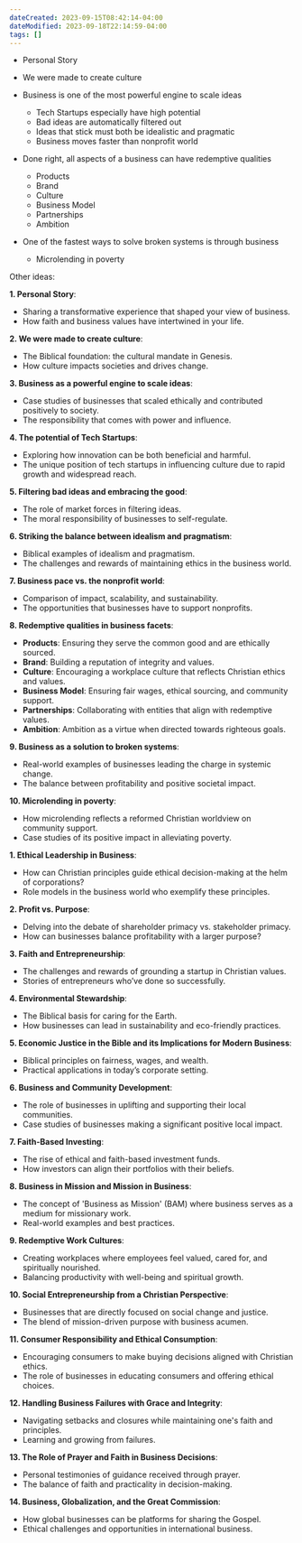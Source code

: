 ```yaml
---
dateCreated: 2023-09-15T08:42:14-04:00
dateModified: 2023-09-18T22:14:59-04:00
tags: []
---
```


- Personal Story
- We were made to create culture
- Business is one of the most powerful engine to scale ideas
	- Tech Startups especially have high potential
	- Bad ideas are automatically filtered out
	- Ideas that stick must both be idealistic and pragmatic
	- Business moves faster than nonprofit world
	
- Done right, all aspects of a business can have redemptive qualities
	- Products
	- Brand
	- Culture
	- Business Model
	- Partnerships
	- Ambition

- One of the fastest ways to solve broken systems is through business
	- Microlending in poverty



Other ideas:

**1. Personal Story**:

- Sharing a transformative experience that shaped your view of business.
- How faith and business values have intertwined in your life.

**2. We were made to create culture**:

- The Biblical foundation: the cultural mandate in Genesis.
- How culture impacts societies and drives change.

**3. Business as a powerful engine to scale ideas**:

- Case studies of businesses that scaled ethically and contributed positively to society.
- The responsibility that comes with power and influence.

**4. The potential of Tech Startups**:

- Exploring how innovation can be both beneficial and harmful.
- The unique position of tech startups in influencing culture due to rapid growth and widespread reach.

**5. Filtering bad ideas and embracing the good**:

- The role of market forces in filtering ideas.
- The moral responsibility of businesses to self-regulate.

**6. Striking the balance between idealism and pragmatism**:

- Biblical examples of idealism and pragmatism.
- The challenges and rewards of maintaining ethics in the business world.

**7. Business pace vs. the nonprofit world**:

- Comparison of impact, scalability, and sustainability.
- The opportunities that businesses have to support nonprofits.

**8. Redemptive qualities in business facets**:

- **Products**: Ensuring they serve the common good and are ethically sourced.
- **Brand**: Building a reputation of integrity and values.
- **Culture**: Encouraging a workplace culture that reflects Christian ethics and values.
- **Business Model**: Ensuring fair wages, ethical sourcing, and community support.
- **Partnerships**: Collaborating with entities that align with redemptive values.
- **Ambition**: Ambition as a virtue when directed towards righteous goals.

**9. Business as a solution to broken systems**:

- Real-world examples of businesses leading the charge in systemic change.
- The balance between profitability and positive societal impact.

**10. Microlending in poverty**:

- How microlending reflects a reformed Christian worldview on community support.
- Case studies of its positive impact in alleviating poverty.

**1. Ethical Leadership in Business**:

- How can Christian principles guide ethical decision-making at the helm of corporations?
- Role models in the business world who exemplify these principles.

**2. Profit vs. Purpose**:

- Delving into the debate of shareholder primacy vs. stakeholder primacy.
- How can businesses balance profitability with a larger purpose?

**3. Faith and Entrepreneurship**:

- The challenges and rewards of grounding a startup in Christian values.
- Stories of entrepreneurs who’ve done so successfully.

**4. Environmental Stewardship**:

- The Biblical basis for caring for the Earth.
- How businesses can lead in sustainability and eco-friendly practices.

**5. Economic Justice in the Bible and its Implications for Modern Business**:

- Biblical principles on fairness, wages, and wealth.
- Practical applications in today’s corporate setting.

**6. Business and Community Development**:

- The role of businesses in uplifting and supporting their local communities.
- Case studies of businesses making a significant positive local impact.

**7. Faith-Based Investing**:

- The rise of ethical and faith-based investment funds.
- How investors can align their portfolios with their beliefs.

**8. Business in Mission and Mission in Business**:

- The concept of 'Business as Mission' (BAM) where business serves as a medium for missionary work.
- Real-world examples and best practices.

**9. Redemptive Work Cultures**:

- Creating workplaces where employees feel valued, cared for, and spiritually nourished.
- Balancing productivity with well-being and spiritual growth.

**10. Social Entrepreneurship from a Christian Perspective**:

- Businesses that are directly focused on social change and justice.
- The blend of mission-driven purpose with business acumen.

**11. Consumer Responsibility and Ethical Consumption**:

- Encouraging consumers to make buying decisions aligned with Christian ethics.
- The role of businesses in educating consumers and offering ethical choices.

**12. Handling Business Failures with Grace and Integrity**:

- Navigating setbacks and closures while maintaining one's faith and principles.
- Learning and growing from failures.

**13. The Role of Prayer and Faith in Business Decisions**:

- Personal testimonies of guidance received through prayer.
- The balance of faith and practicality in decision-making.

**14. Business, Globalization, and the Great Commission**:

- How global businesses can be platforms for sharing the Gospel.
- Ethical challenges and opportunities in international business.